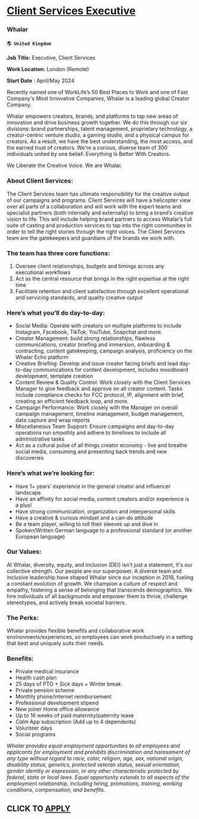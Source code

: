 # [Client Services Executive](https://www.remotewlb.com/apply/client-services-executive-66784)  
### Whalar  
#### `🌎 United Kingdom`  

**Job Title:** Executive, Client Services

 **Work Location:** London (Remote)

 **Start Date** : April/May 2024

Recently named one of WorkLife’s 50 Best Places to Work and one of Fast Company's Most Innovative Companies, Whalar is a leading global Creator Company.

Whalar empowers creators, brands, and platforms to tap new areas of innovation and drive business growth together. We do this through our six divisions: brand partnerships, talent management, proprietary technology, a creator-centric venture studio, a gaming studio, and a physical campus for creators. As a result, we have the best understanding, the most access, and the earned trust of creators. We're a curious, diverse team of 300 individuals united by one belief: Everything Is Better With Creators.

We Liberate the Creative Voice. We are Whalar.

###  **About Client Services:**

The Client Services team has ultimate responsibility for the creative output of our campaigns and programs. Client Services will have a helicopter view over all parts of a collaboration and will work with the expert teams and specialist partners (both internally and externally) to bring a brand’s creative vision to life. This will include helping brand partners to access Whalar’s full suite of casting and production services to tap into the right communities in order to tell the right stories through the right voices. The Client Services team are the gatekeepers and guardians of the brands we work with.

### The team has three core functions:

  1. Oversee client relationships, budgets and timings across any executional workflows
  2. Act as the central resource that brings in the right expertise at the right time 
  3. Facilitate retention and client satisfaction through excellent operational and servicing standards, and quality creative output

### Here’s what you’ll do day-to-day:

  * Social Media: Operate with creators on multiple platforms to include Instagram, Facebook, TikTok, YouTube, Snapchat and more. 
  * Creator Management: build strong relationships, flawless communications, creator briefing and immersion, onboarding & contracting, content gatekeeping, campaign analysis, proficiency on the Whalar Echo platform
  * Creative Briefing: Develop and issue creator facing briefs and lead day-to-day communications for content development, includes moodboard development, template creation
  * Content Review & Quality Control: Work closely with the Client Services Manager to give feedback and approve on all creator content. Tasks include compliance checks for FCC protocol, IP, alignment with brief, creating an efficient feedback loop, and more.
  * Campaign Performance: Work closely with the Manager on overall campaign management, timeline management, budget management, data capture and wrap reports
  * Miscellaneous Team Support: Ensure campaigns and day-to-day operations run smoothly and adhere to timelines to include all administrative tasks
  * Act as a cultural pulse of all things creator economy - live and breathe social media, consuming and presenting back trends and new discoveries 

### Here’s what we’re looking for:

  * Have 1+ years’ experience in the general creator and influencer landscape 
  * Have an affinity for social media, content creators and/or experience is a plus!
  * Have strong communication, organization and interpersonal skills
  * Have a creative & curious mindset and a can-do attitude
  * Be a team player, willing to roll their sleeves up and dive in
  * Spoken/Written German language to a professional standard (or another European language)

###  **Our Values:**

At Whalar, diversity, equity, and inclusion (DEI) isn't just a statement, it's our collective strength. Our people are our superpower. A diverse team and inclusive leadership have shaped Whalar since our inception in 2016, fueling a constant evolution of growth. We champion a culture of respect and empathy, fostering a sense of belonging that transcends demographics. We hire individuals of all backgrounds and empower them to thrive, challenge stereotypes, and actively break societal barriers.

### **The Perks:**

Whalar provides flexible benefits and collaborative work environments/experiences, so employees can work productively in a setting that best and uniquely suits their needs.

### Benefits:

  * Private medical insurance
  * Health cash plan
  * 25 days of PTO + Sick days + Winter break
  * Private pension scheme
  * Monthly phone/internet reimbursement
  * Professional development stipend
  * New joiner Home office allowance 
  * Up to 16 weeks of paid maternity/paternity leave
  *  _Calm_ App subscription (Add up to 4 dependents)
  * Volunteer days
  * Social programs

 _Whalar provides equal employment opportunities to all employees and applicants for employment and prohibits discrimination and harassment of any type without regard to race, color, religion, age, sex, national origin, disability status, genetics, protected veteran status, sexual orientation, gender identity or expression, or any other characteristic protected by federal, state or local laws. Equal opportunity extends to all aspects of the employment relationship, including hiring, promotions, training, working conditions, compensation, and benefits._

  
## CLICK TO [APPLY](https://www.remotewlb.com/apply/client-services-executive-66784)

